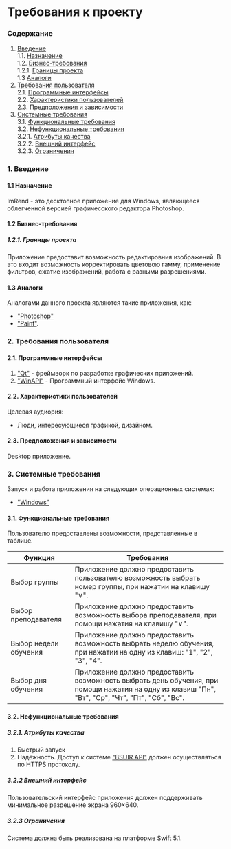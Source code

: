 # Требования к проекту
### Содержание
1. [Введение](#1) <br>
  1.1. [Назначение](#1.1) <br>
  1.2. [Бизнес-требования](#1.2) <br>
      1.2.1. [Границы проекта](#1.2.1) <br>
  1.3 [Аналоги](#1.3) <br>
2. [Требования пользователя](#2) <br>
  2.1. [Программные интерфейсы](#2.1) <br>
  2.2. [Характеристики пользователей](#2.3) <br>
  2.3. [Предположения и зависимости](#2.4) <br>
3. [Системные требования](#3.) <br>
  3.1. [Функциональные требования](#3.1) <br>
  3.2. [Нефункциональные требования](#3.2) <br>
     3.2.1. [Атрибуты качества](#3.2.1) <br>
     3.2.2. [Внешний интерфейс](#3.2.2) <br>
     3.2.3. [Ограничения](#3.2.3) <br>

### 1. Введение <a name="1"></a>
#### 1.1 Назначение <a name="1.1"></a>
ImRend - это десктопное приложение для Windows, являющееся облегченной версией графичесского редактора Photoshop.
#### 1.2 Бизнес-требования <a name="1.2"></a>
##### 1.2.1. Границы проекта <a name="1.2.1"></a>
Приложение предоставит возможность редактировния изображений. В это входит возможность корректировать цветовою гамму, применение фильтров, сжатие изображений, работа с разными разрешениями.
#### 1.3 Аналоги <a name="1.3"></a>
Аналогами данного проекта являются такие приложения, как:
* ["Photoshop"](https://www.adobe.com/ru/products/photoshop.html) 
* ["Paint"](https://support.microsoft.com/ru-ru/windows/как-получить-microsoft-paint-a6b9578c-ed1c-5b09-0699-4ed8115f9aa9).
### 2. Требования пользователя <a name="2"></a>
#### 2.1. Программные интерфейсы <a name="2.1"></a>
1) ["Qt"](https://www.qt.io/) - фреймворк по разработке графических приложений.
2) ["WinAPI"](https://docs.microsoft.com/en-us/windows/win32/apiindex/windows-api-list) - Программный интерфейс Windows.
#### 2.2. Характеристики пользователей <a name="2.3"></a>
Целевая аудиория:
* Люди, интересующиеся графикой, дизайном.
#### 2.3. Предположения и зависимости <a name="2.4"></a>
Desktop приложение.
### 3. Системные требования <a name="3"></a>
Запуск и работа приложения на следующих операционных системах:
* ["Windows"](https://microsoft.com)
#### 3.1. Функциональные требования <a name="3.1"></a>
Пользователю предоставлены возможности, представленные в таблице.

Функция | Требования
--- | ---
Выбор группы | Приложение должно предоставить пользователю возможность выбрать номер группы, при нажатии на клавишу "∨".
Выбор преподавателя | Приложение должно предоставить возможность выбора преподавателя, при помощи нажатия на клавишу "∨".
Выбор недели обучения | Приложение должно предоставить возможность выбрать неделю обучения, при нажатии на одну из клавиш: "1", "2", "3", "4".
Выбор дня обучения | Приложение должно предоставить возможность выбрать день обучения, при помощи нажатия на одну из клавиш "Пн", "Вт", "Ср", "Чт", "Пт", "Сб", "Вс".

#### 3.2. Нефункциональные требования <a name="3.2"></a>
  ##### 3.2.1. Атрибуты качества <a name="3.2.1"></a>
1) Быстрый запуск
2) Надёжность. Доступ к системе ["BSUIR API"](https://iis.bsuir.by/api/rules) должен осуществляться по HTTPS протоколу. <br/>
  ##### 3.2.2 Внешний интерфейс <a name="3.2.2"></a>
Пользовательский интерфейс приложения должен поддерживать минимальное разрешение экрана 960×640.
  ##### 3.2.3 Ограничения <a name="3.2.3"></a>
Система должна быть реализована на платформе Swift 5.1.

